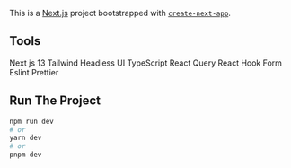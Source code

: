 This is a [Next.js](https://nextjs.org/) project bootstrapped with [`create-next-app`](https://github.com/vercel/next.js/tree/canary/packages/create-next-app).

## Tools
Next js 13
Tailwind
Headless UI
TypeScript
React Query
React Hook Form
Eslint Prettier

## Run The Project

```bash
npm run dev
# or
yarn dev
# or
pnpm dev
```

